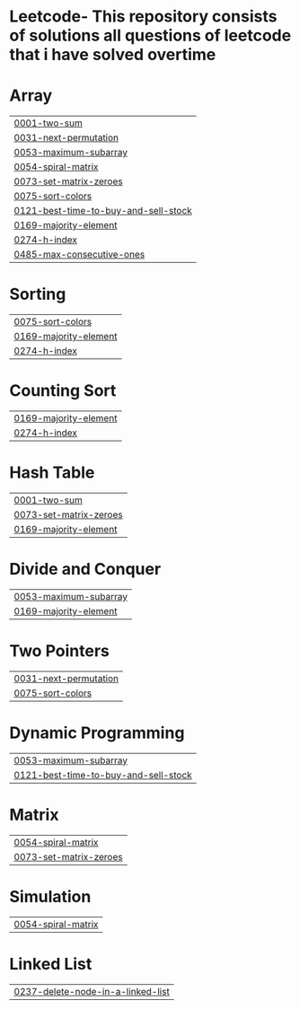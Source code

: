 # Leetcode- This repository consists of solutions all questions of leetcode that i have solved overtime


# Array
|  |
| ------- |
| [0001-two-sum](https://github.com/MAHIC-1201/My-Leetcode-Solutions/tree/master/0001-two-sum) |
| [0031-next-permutation](https://github.com/MAHIC-1201/My-Leetcode-Solutions/tree/master/0031-next-permutation) |
| [0053-maximum-subarray](https://github.com/MAHIC-1201/My-Leetcode-Solutions/tree/master/0053-maximum-subarray) |
| [0054-spiral-matrix](https://github.com/MAHIC-1201/My-Leetcode-Solutions/tree/master/0054-spiral-matrix) |
| [0073-set-matrix-zeroes](https://github.com/MAHIC-1201/My-Leetcode-Solutions/tree/master/0073-set-matrix-zeroes) |
| [0075-sort-colors](https://github.com/MAHIC-1201/My-Leetcode-Solutions/tree/master/0075-sort-colors) |
| [0121-best-time-to-buy-and-sell-stock](https://github.com/MAHIC-1201/My-Leetcode-Solutions/tree/master/0121-best-time-to-buy-and-sell-stock) |
| [0169-majority-element](https://github.com/MAHIC-1201/My-Leetcode-Solutions/tree/master/0169-majority-element) |
| [0274-h-index](https://github.com/MAHIC-1201/My-Leetcode-Solutions/tree/master/0274-h-index) |
| [0485-max-consecutive-ones](https://github.com/MAHIC-1201/My-Leetcode-Solutions/tree/master/0485-max-consecutive-ones) |
# Sorting
|  |
| ------- |
| [0075-sort-colors](https://github.com/MAHIC-1201/My-Leetcode-Solutions/tree/master/0075-sort-colors) |
| [0169-majority-element](https://github.com/MAHIC-1201/My-Leetcode-Solutions/tree/master/0169-majority-element) |
| [0274-h-index](https://github.com/MAHIC-1201/My-Leetcode-Solutions/tree/master/0274-h-index) |
# Counting Sort
|  |
| ------- |
| [0169-majority-element](https://github.com/MAHIC-1201/My-Leetcode-Solutions/tree/master/0169-majority-element) |
| [0274-h-index](https://github.com/MAHIC-1201/My-Leetcode-Solutions/tree/master/0274-h-index) |
# Hash Table
|  |
| ------- |
| [0001-two-sum](https://github.com/MAHIC-1201/My-Leetcode-Solutions/tree/master/0001-two-sum) |
| [0073-set-matrix-zeroes](https://github.com/MAHIC-1201/My-Leetcode-Solutions/tree/master/0073-set-matrix-zeroes) |
| [0169-majority-element](https://github.com/MAHIC-1201/My-Leetcode-Solutions/tree/master/0169-majority-element) |
# Divide and Conquer
|  |
| ------- |
| [0053-maximum-subarray](https://github.com/MAHIC-1201/My-Leetcode-Solutions/tree/master/0053-maximum-subarray) |
| [0169-majority-element](https://github.com/MAHIC-1201/My-Leetcode-Solutions/tree/master/0169-majority-element) |
# Two Pointers
|  |
| ------- |
| [0031-next-permutation](https://github.com/MAHIC-1201/My-Leetcode-Solutions/tree/master/0031-next-permutation) |
| [0075-sort-colors](https://github.com/MAHIC-1201/My-Leetcode-Solutions/tree/master/0075-sort-colors) |
# Dynamic Programming
|  |
| ------- |
| [0053-maximum-subarray](https://github.com/MAHIC-1201/My-Leetcode-Solutions/tree/master/0053-maximum-subarray) |
| [0121-best-time-to-buy-and-sell-stock](https://github.com/MAHIC-1201/My-Leetcode-Solutions/tree/master/0121-best-time-to-buy-and-sell-stock) |
# Matrix
|  |
| ------- |
| [0054-spiral-matrix](https://github.com/MAHIC-1201/My-Leetcode-Solutions/tree/master/0054-spiral-matrix) |
| [0073-set-matrix-zeroes](https://github.com/MAHIC-1201/My-Leetcode-Solutions/tree/master/0073-set-matrix-zeroes) |
# Simulation
|  |
| ------- |
| [0054-spiral-matrix](https://github.com/MAHIC-1201/My-Leetcode-Solutions/tree/master/0054-spiral-matrix) |
# Linked List
|  |
| ------- |
| [0237-delete-node-in-a-linked-list](https://github.com/MAHIC-1201/My-Leetcode-Solutions/tree/master/0237-delete-node-in-a-linked-list) |